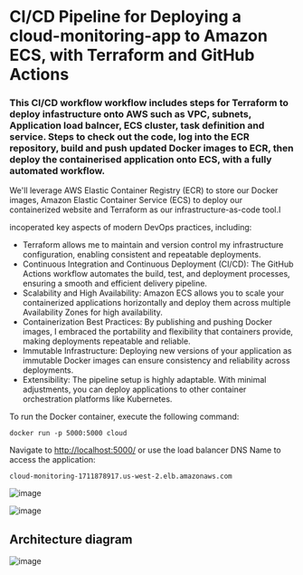 # CI/CD Pipeline for Deploying a cloud-monitoring-app to Amazon ECS, with Terraform and GitHub Actions 

### This CI/CD workflow workflow includes steps for Terraform to deploy infastructure onto AWS such as VPC, subnets, Application load balncer, ECS cluster, task definition and service. Steps to check out the code, log into the ECR repository, build and push updated Docker images to ECR, then deploy the containerised application onto ECS, with a fully automated workflow.

We'll leverage AWS Elastic Container Registry (ECR) to store our Docker images, Amazon Elastic Container Service (ECS) to deploy our containerized website and Terraform as our infrastructure-as-code tool.I

incoperated key aspects of modern DevOps practices, including:
- Terraform allows me to maintain and version control my infrastructure configuration, enabling consistent and repeatable deployments.
- Continuous Integration and Continuous Deployment (CI/CD): The GitHub Actions workflow automates the build, test, and deployment processes, ensuring a smooth and efficient delivery pipeline. 
- Scalability and High Availability: Amazon ECS allows you to scale your containerized applications horizontally and deploy them across multiple Availability Zones for high availability. 
- Containerization Best Practices: By publishing and pushing Docker images, I embraced the portability and flexibility that containers provide, making deployments repeatable and reliable.
- Immutable Infrastructure: Deploying new versions of your application as immutable Docker images can ensure consistency and reliability across deployments.
- Extensibility: The pipeline setup is highly adaptable. With minimal adjustments, you can deploy applications to other container orchestration platforms like Kubernetes.

To run the Docker container, execute the following command:

```
docker run -p 5000:5000 cloud  
```

Navigate to [http://localhost:5000/](http://localhost:5000/) 
or use the load balancer DNS Name to access the application:

```
cloud-monitoring-1711878917.us-west-2.elb.amazonaws.com 
```

![image](https://github.com/user-attachments/assets/bbe78116-4373-4de7-bbf7-9c44bc236fb2)


![image](https://github.com/user-attachments/assets/399373fa-cf16-406f-b11d-d1db73317cae)



## Architecture diagram


![image](https://github.com/user-attachments/assets/6bb1baf0-cf06-49e3-bc3e-6b280fbc0fef)
